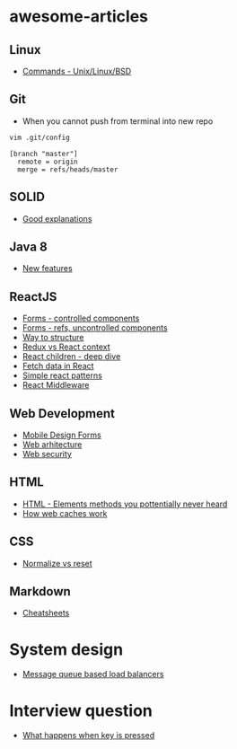 # awesome-articles

## Linux
* [Commands - Unix/Linux/BSD](http://cb.vu/unixtoolbox.xhtml)

## Git
* When you cannot push from terminal into new repo
```bash
vim .git/config
```
```vim
[branch "master"]
  remote = origin
  merge = refs/heads/master
```

## SOLID
* [Good explanations](https://android.jlelse.eu/solid-principles-the-definitive-guide-75e30a284dea)

## Java 8 
* [New features](http://winterbe.com/posts/2014/03/16/java-8-tutorial/)

## ReactJS
* [Forms - controlled components](https://lorenstewart.me/2016/10/31/react-js-forms-controlled-components/)
* [Forms - refs, uncontrolled components](https://lorenstewart.me/2017/06/10/react-js-forms-using-refs/)
* [Way to structure](https://hackernoon.com/the-100-correct-way-to-structure-a-react-app-or-why-theres-no-such-thing-3ede534ef1ed)
* [Redux vs React context](https://daveceddia.com/context-api-vs-redux/?utm_source=reactdigest&utm_medium=email&utm_campaign=featured)
* [React children - deep dive](https://mxstbr.blog/2017/02/react-children-deepdive/)
* [Fetch data in React](https://www.robinwieruch.de/react-fetching-data/)
* [Simple react patterns](http://lucasmreis.github.io/blog/simple-react-patterns/)
* [React Middleware](https://medium.com/@jacobp100/you-arent-using-redux-middleware-enough-94ffe991e6)

## Web Development
* [Mobile Design Forms](https://www.smashingmagazine.com/2018/08/best-practices-for-mobile-form-design/)
* [Web arhitecture](https://engineering.videoblocks.com/web-architecture-101-a3224e126947)
* [Web security](https://github.com/vasanthk/web-security-basics#csrf-cross-site-request-forgery)

## HTML
* [HTML - Elements methods you pottentially never heard](https://hackernoon.com/15-html-element-methods-youve-potentially-never-heard-of-fc6863e41b2a)
* [How web caches work](http://www.web-caching.com/mnot_tutorial/how.html)

## CSS
* [Normalize vs reset](http://nicolasgallagher.com/about-normalize-css/)

## Markdown
* [Cheatsheets](https://github.com/adam-p/markdown-here/wiki/Markdown-Cheatsheet)

# System design
* [Message queue based load balancers](https://zef.me/message-queue-based-load-balancing-c3905dd18f7)

# Interview question
* [What happens when key is pressed](https://github.com/alex/what-happens-when#the-g-key-is-pressed)

